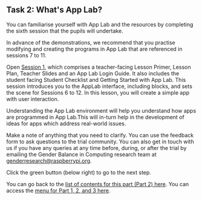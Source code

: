 ## Task 2: What's App Lab?
You can familiarise yourself with App Lab and the resources by completing the sixth session that the pupils will undertake.

In advance of the demonstrations, we recommend that you practise modifying and creating the programs in App Lab that are referenced in sessions 7 to 11. 

Open [Session 1](https://drive.google.com/drive/folders/1A0QGyp7hcWa1ukpwkZJdSs785vkejb22), which comprises a teacher-facing Lesson Primer, Lesson Plan, Teacher Slides and an App Lab Login Guide. It also includes the student facing Student Checklist and Getting Started with App Lab. This session introduces you to the AppLab interface, including blocks, and sets the scene for Sessions 6 to 12. In this lesson, you will create a simple app with user interaction. 

Understanding the App Lab environment will help you understand how apps are programmed in App Lab.This will in-turn help in the development of ideas for apps which address real-world issues.

Make a note of anything that you need to clarify. You can use the feedback form to ask questions to the trial community. You can also get in touch with us if you have any queries at any time before, during, or after the trial by emailing the Gender Balance in Computing research team at [genderresearch@raspberrypi.org](genderresearch@raspberrypi.org).

Click the green button (below right) to go to the next step.

You can go back to the [list of contents for this part (Part 2) here](https://projects.raspberrypi.org/en/projects/Year8-RelevanceTraining-Part3-GBICi4). 
You can access the [menu for Part 1, 2, and 3 here](https://projects.raspberrypi.org/en/pathways/year8-relevancetraining-gbici4).
